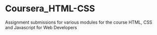 # Coursera_HTML-CSS
Assignment submissions for various modules for the course HTML, CSS and Javascript for Web Developers
